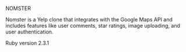 NOMSTER 

Nomster is a Yelp clone that integrates with the Google Maps API and includes features like user comments, star ratings, image uploading, and user authentication.

Ruby version 2.3.1

